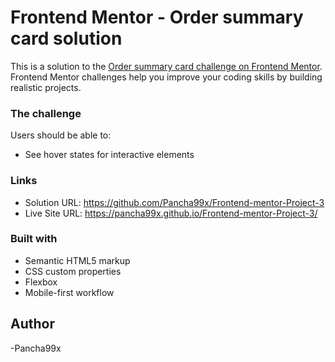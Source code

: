 # Frontend Mentor - Order summary card solution

This is a solution to the [Order summary card challenge on Frontend Mentor](https://www.frontendmentor.io/challenges/order-summary-component-QlPmajDUj). Frontend Mentor challenges help you improve your coding skills by building realistic projects. 

### The challenge

Users should be able to:

- See hover states for interactive elements

### Links

- Solution URL: https://github.com/Pancha99x/Frontend-mentor-Project-3
- Live Site URL: https://pancha99x.github.io/Frontend-mentor-Project-3/

### Built with

- Semantic HTML5 markup
- CSS custom properties
- Flexbox
- Mobile-first workflow

## Author

-Pancha99x
